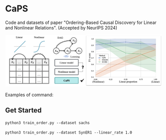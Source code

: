 # CaPS
Code and datasets of paper "Ordering-Based Causal Discovery for Linear and Nonlinear Relations". (Accepted by NeurIPS 2024)

![CaPS](./fig/introduction.jpg)

Examples of command:

## Get Started
`python3 train_order.py --dataset sachs`

`python3 train_order.py --dataset SynER1 --linear_rate 1.0`